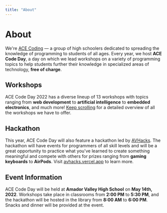 ```yaml
---
title: "About"
---
```


<div class="lg:flex lg:flex-col lg:space-y-6 lg:prose-h2:mt-0">

<ImageFrame src="images/stock/student_coding.jpg" alt="A student coding at ACE Code Day" class="lg:even:flex-row-reverse lg:even:space-x-reverse">

<h1 class="text-outline-shadow before:content-['About']">About</h1>

We're [ACE Coding](https://acecoding.org) — a group of high schoolers dedicated to spreading the knowledge of programming to students of all ages. Every year, we host **ACE Code Day**, a day on which we lead workshops on a variety of programming topics to help students further their knowledge in specialized areas of technology, **free of charge**. 

</ImageFrame>

<ImageFrame src="images/stock/teacher_lecturing.jpg" alt="A teacher lecturing a workshop at ACE Code Day" class="lg:even:flex-row-reverse lg:even:space-x-reverse">

<h2>Workshops</h2>

ACE Code Day 2022 has a diverse lineup of 13 workshops with topics ranging from **web development** to **artificial intelligence** to **embedded electronics**, and much more! [Keep scrolling](#workshops) for a detailed overview of all the workshops we have to offer.

</ImageFrame>

<ImageFrame src="images/stock/students_collaborating.jpg" alt="Two students collaborating on a project at ACE Code Day">

<h2>Hackathon</h2>

This year, ACE Code Day will also feature a hackathon led by [AVHacks](https://avhacks.org). The hackathon will have events for programmers of all skill levels and will be a great opportunity to practice what you've learned to create something meaningful and compete with others for prizes ranging from **gaming keyboards** to **AirPods**. Visit [avhacks.vercel.app](https://avhacks.vercel.app/) to learn more.

</ImageFrame>

<ImageFrame src="images/stock/library_coders.jpg" alt="The AVHS library, filled with ACE Code Day Attendees" class="lg:even:flex-row-reverse lg:even:space-x-reverse">

<h2>Event Information</h2>

ACE Code Day will be held at **Amador Valley High School** on **May 14th, 2022**. Workshops take place in classrooms from **2:00 PM** to **5:30 PM**, and the hackathon will be hosted in the library from **8:00 AM** to **6:00 PM**. Snacks and dinner will be provided at the event.

</ImageFrame>

</div>